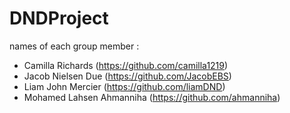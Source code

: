 # DNDProject

names of each group member :
- Camilla Richards (https://github.com/camilla1219)
- Jacob Nielsen Due (https://github.com/JacobEBS)
- Liam John Mercier (https://github.com/liamDND)
- Mohamed Lahsen Ahmanniha (https://github.com/ahmanniha)
  
